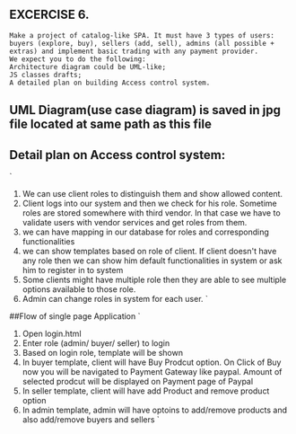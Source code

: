 ## EXCERCISE 6.

```
Make a project of catalog-like SPA. It must have 3 types of users: buyers (explore, buy), sellers (add, sell), admins (all possible + extras) and implement basic trading with any payment provider.
We expect you to do the following:
Architecture diagram could be UML-like;
JS classes drafts;
A detailed plan on building Access control system.

```

## UML Diagram(use case diagram) is saved in jpg file located at same path as this file

## Detail plan on Access control system:

`
1. We can use client roles to distinguish them and show allowed content.
2. Client logs into our system and then we check for his role.
Sometime roles are stored somewhere with third vendor. In that case we have to validate users with vendor services and get roles from them.
3. we can have mapping in our database for roles and corresponding functionalities
4. we can show templates based on role of client. If client doesn't have any role then we can show him default functionalities in system or ask him to register in to system
5. Some clients might have multiple role then they are able to see multiple options available to those role.
5. Admin can change roles in system for each user.
`


##Flow of single page Application
`
1. Open login.html
2. Enter role (admin/ buyer/ seller) to login
3. Based on login role, template will be shown
4. In buyer template, client will have Buy Prodcut option. On Click of Buy now you will be navigated 	to Payment Gateway like paypal. Amount of selected prodcut will be displayed on Payment page of Paypal
5. In seller template, client will have add Product and remove product option
6. In admin template, admin will have optoins to add/remove products and also add/remove buyers and sellers
`


